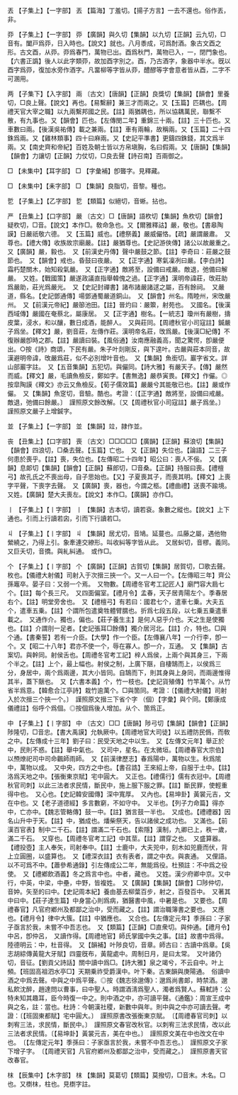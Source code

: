 <!-- { "loadSidebar": true } -->
丟	【子集上】【一字部】	丟	【篇海】丁羞切。【揚子方言】一去不還也。俗作丟，非。

丣	【子集上】【一字部】	丣	【廣韻】與久切【集韻】以九切【正韻】云九切，□音有。闔戸爲丣，日入時也。【說文】就也。八月黍成，可爲酎酒。象古文酉之形。古文酉，从丣。丣爲春門，萬物已出。酉爲秋門，萬物已入，一，閉門象也。【六書正譌】後人以此字類丣，故加酉字別之。酉，乃古酒字，象器中半水。旣以酉字爲丣，復加水旁作酒字。凡畱柳等字皆从丣，醴醪等字會意者皆从酉，二字不可溷用。

两	【子集下】【入字部】	兩	〔古文〕【唐韻】【正韻】良獎切【集韻】【韻會】里養切，□良上聲。【說文】再也。【易繫辭】兼三才而兩之。又【玉篇】匹耦也。【周禮天官大宰之職】以九兩繫邦國之民。【註】兩猶耦也，所以協耦萬民，聯繫不散，有九事也。又【韻會】匹也。【左傳閔二年】重錦三十兩。【註】三十匹也。又車數曰兩。【後漢吳祐傳】載之兼兩。【註】車有兩輪，故稱兩。又【玉篇】二十四銖爲兩。又【雞林類事】四十曰麻兩。又【史記平準書】更鑄四銖錢，其文爲半兩。又【南史齊和帝紀】百姓及朝士皆以方帛塡胸，名曰假兩。又【唐韻】【集韻】【韻會】力讓切【正韻】力仗切，□良去聲【詩召南】百兩御之。

□	【未集中】【耳字部】	□	【字彙補】卽聾字。見釋藏。

□	【未集中】【耒字部】	□	【集韻】良脂切，音黎。種也。

乴	【子集上】【乙字部】	乴	【類篇】似絕切，音蜥。拈也。

严	【丑集上】【口字部】	嚴	〔古文〕□【唐韻】語杴切【集韻】魚杴切【韻會】疑杴切，□音。【說文】本作□。敎命急也。又【爾雅釋詁】嚴，敬也。【書皋陶謨】日嚴祇敬六德。　又【玉篇】威也。【禮祭義】嚴威儼恪。【疏】嚴謂嚴肅。　又尊也。【禮大傳】收族故宗廟嚴。【註】嚴猶尊也。【史記游俠傳】諸公以故嚴重之。　又【廣韻】嚴，毅也。　又【前漢史丹傳】聲中嚴鼓之節。【註】李奇曰：莊嚴之鼓節也。　又【韻會】戒也。昏鼓曰夜嚴。　又【正字通】寒氣凜冽曰嚴。【李白詩】霜朽楚關木，始知殺氣嚴。　又【正字通】敵將至，設備曰戒嚴。敵退，弛備曰解嚴。　又姓。【戰國策】嚴遂政議直指舉韓傀之過。【正字通】漢明帝諱莊，攺莊助爲嚴助，莊光爲嚴光。　又【史記封禪書】諸布諸嚴諸逑之屬，百有餘祠。　又嚴道，縣名。【史記鄧通傳】啺鄧通蜀嚴道銅山。　又【韻會】州名。隋睦州，宋攺嚴州。　又【前漢元帝紀】嚴篽池田。【註】晉灼曰：嚴籞，射苑也。　又國名。【後漢西域傳】嚴國在奄蔡北，屬康居。　又【正字通】樹名。【一統志】瓊州有嚴樹，擣皮葉，浸水，和以釀，數日成酒，能醉人。　又與莊同。【周禮秋官小司寇註】鍼嚴子爲坐。【釋文】嚴，劉音莊，左傳作莊。漢明帝名莊，攺爲嚴。【後漢□紀傳】不復辦嚴卽時之郡。【註】嚴讀曰裝。【風俗通】汝南應融義高，聞之驚愕，卽嚴便出。○按《詩》商頌，下民有嚴。朱子叶剡剛反，與下遑叶。古嚴與莊本同音，故漢避明帝諱，攺嚴爲莊，似不必別增叶音也。　又【集韻】魚銜切。巖字省文。詳山部巖字註。　又【五音集韻】五犯切。與儼同。【詩大雅】有嚴天子。【傳】嚴然而威。【釋文】嚴，毛讀魚檢反，鄭如字。【書無逸】嚴恭寅畏。【釋文】作儼。◎按皐陶謨《釋文》亦云又魚檢反。【荀子儒效篇】嚴嚴兮其能敬已也。【註】嚴或作儼。　又【集韻】魚窆切，音驗。酷也。考證：〔【正字通】敵將至，設備曰戒嚴。敵退，弛備曰餘嚴。〕　謹照原文餘改解。〔又【周禮秋官小司寇註】嚴子爲坐。〕　謹照原文嚴子上增鍼字。 

並	【子集上】【一字部】	並	【集韻】竝，隷作並。

丧	【丑集上】【口字部】	喪	〔古文〕□□□□□【廣韻】【正韻】蘇浪切【集韻】【韻會】四浪切，□桑去聲。【玉篇】亡也。　又【正韻】失位也。【論語】二三子何患於喪乎。【註】喪，失位也。【左傳昭二十四年】昭公曰：喪人不佞。　又【廣韻】息郞切【集韻】【韻會】【正韻】蘇郎切，□音桑。【正韻】持服曰喪。【禮檀弓】故孔氏之不喪出母，自子思始也。【又】子夏喪其子，而喪其明。【釋文】上喪字平聲，下喪字去聲。　又【廣韻】喪，器也，今謂之柩。【禮曲禮】送喪不踰境。　又姓。【廣韻】楚大夫喪左。【說文】本作□。【廣韻】亦作□。

丨	【子集上】【丨字部】	丨	【集韻】古本切，讀若袞。象數之縱也。【說文】上下通也。引而上行讀若囟，引而下行讀若□。

丩	【子集上】【丨字部】	丩	【集韻】居尤切，音鳩。延蔓也。瓜藤之屬，遇他物縈繞之，乃得上引。象牽連交繚形。叫收糾等字皆从此。　又居虯切，音樛。義同。　又巨夭切，音撟。與糺糾通。　或作□。

个	【子集上】【丨字部】	个	【廣韻】【正韻】古賀切【集韻】居賀切，□歌去聲。枚也。【儀禮大射儀】司射入于次搢三挾一个。又一人曰一个。【左傳昭三年】齊公孫竈卒。晏子曰：又弱一个焉。　又物數。【周禮冬官考工記匠人】廟門容大扃七个。【註】每个長三尺。　又四面偏室。【禮月令】孟春，天子居靑陽左个。季春居右个。【註】明堂旁舍也。　又【禮檀弓】有若曰：國君七个，遣車七乗。大夫五个，遣車五乗。【註】个謂所包遣奠牲體臂臑也。折爲七段五段，以七乗五乗遣車載之。　又通作介。獨也，偏也。【莊子養生主】是何人惡乎介也。天之生是使獨也。【註】介謂刖一足者。【史記張耳□餘傳】獨介居河北。【註】介，特也。□與个通。【書秦誓】若有一介臣。【大學】作一个臣。【左傳襄八年】一介行李，卽一个。又【昭二十八年】君亦不使一个，辱在寡人。卽一介，互通。　又【集韻】古案切。與幹同。射侯舌也。【周禮冬官考工記】梓人爲侯，上兩个與其身三，下兩个半之。【註】上个，最上幅也。射侯之制，上廣下陿，自棲鵠而上，以侯爲三分，身居中，兩个爲兩邊，其大小皆同。自鵠而下，則其身與上身同，而兩邊惟得其半，蓋下陿也。　又【六書本義】个，竹一枝也。【史記貨殖傳】竹竿萬个。从竹省半爲意。【韓愈合江亭詩】栽竹逾萬个。□與箇同。考證：〔【儀禮大射儀】司射入於次搢三个挾一个。〕　謹照原文搢三下省个字 （個）【字彙】與个同。【鄭康成儀禮註】俗呼个爲個。◎按個爲後人增加。从个、箇爲正。

中	【子集上】【丨字部】	中	〔古文〕□□【唐韻】陟弓切【集韻】【韻會】【正韻】陟隆切，□音忠。【書大禹謨】允執厥中。【周禮地官大司徒】以五禮防民僞，而敎之中。【左傳成十三年】劉子曰：民受天地之中以生。　又【左傳文元年】舉正於中，民則不惑。【註】舉中氣也。　又司中，星名。在太微垣。【周禮春官大宗伯】以槱燎祀司中司命飌師雨師。　又【前漢律歷志】春爲陽中，萬物以生。秋爲隂中，萬物以成。　又中央，四方之中也。【書召誥】王來紹上帝，自服于土中。【註】洛爲天地之中。【張衡東京賦】宅中圓大。　又正也。【禮儒行】儒有衣冠中。【周禮秋官司刺】以此三法者求民情，斷民中，施上服下服之罪。【註】斷民罪，使輕重得中也。　又心也。【史記韓安國傳】深中寬厚。　又內也。【易坤卦】黃裳元吉，文在中也。又【老子道德經】多言數窮，不如守中。　又半也。【列子力命篇】得亦中，亡亦中。【魏志管輅傳】鼓一中。【註】猶言鼓一半也。　又成也。【禮禮器】因名山升中于天。【註】中，猶成也。燔柴祭天，告以諸侯之成功也。　又滿也。【前漢百官表】制中二千石。【註】謂滿二千石也。【索隱】漢制，九卿已上，秩一歲，滿二千石。　又穿也。【周禮冬官考工記】中其莖。【註】謂穿之也。　又盛算器。【禮投壺】主人奉矢，司射奉中。【註】士鹿中，大夫兕中，刻木如兕鹿而伏，背上立圓圈，以盛算也。　又【禮深衣註】衣有表者，謂之中衣。與衷通。　又俚語。以不可爲不中。【蕭參希通錄】引左傳成公二年，無能爲役。杜預註：不中爲之役使。　又【禮鄕飲酒義】冬之爲言中也。中者，藏也。　又姓。漢少府卿中京。又中行，中英，中梁，中壘，中野，皆複姓。　又【廣韻】【集韻】【韻會】□陟仲切，音妕。矢至的曰中。【史記周本紀】養由基去柳葉百步，射之，百發百中。　又著其中曰中。【莊子達生篇】中身當心則爲病，猶醫書中風，中暑是也。　又要也。【周禮春官】凡官府鄕州及都鄙之治中，受而藏之。【註】謂治職簿書之要也。　又應也。【禮月令】律中大簇。【註】中猶應也。　又合也。【左傳定元年】季孫曰：子家子亟言於我，未嘗不中吾志也。　又【類篇】【正韻】□直衆切。與仲通。【禮月令】中呂，卽仲呂，　又讀作得。【周禮地官】師氏掌國中失之事。【註】故書中爲得。陸德明云：中，杜音得。　又【韻補】叶陟良切，音章。師古曰：古讀中爲章。【吳志胡綜傳黃龍大牙賦】四靈旣布，黃龍處中。周制日月，是曰太常。　又叶諸仍切，音征。【劉貢父詩話】關中讀中爲□。【詩大雅】泉之竭兮，不云自中。叶上頻。【班固高祖泗水亭□】天期乗祚受爵漢中。叶下秦。古東韻與庚陽通。　俗讀中酒之中爲去聲。中與之中爲平聲。◎按《魏志徐邈傳》：邈爲尚書郞，時禁酒。邈私飮沈醉，趙達問以曹事，曰中聖人。時謂酒淸爲聖人，濁者爲賢人。蘇軾詩：公特未知其趣耳，臣今時復一中之。則中酒之中，亦可讀平聲。《通鑑》：周宣王成中與之名，註：當也。杜詩：今朝漢社稷，新數中與年。則中與之中亦可讀去聲。考證：〔【班固東都賦】宅中圓大。〕　謹照原書改張衡東京賦。　〔【周禮春官司刺】以刺宥三法，求民情，斷民中。〕　謹照原文春官改秋官。以刺宥三法求民情，改以此三法者求民情。〔【易坤卦】黃裳元吉，美在中也。〕　謹照原文美在中也改文在中也。　〔【左傳定元年】季孫曰：子家亟言於我，未嘗不中吾志也。〕　謹照原文子家下增子字。　〔【周禮天官】凡官府鄕州及都鄙之治中，受而藏之。〕　謹照原書天官改春官。 

枺	【辰集中】【木字部】	枺	【集韻】莫葛切【類篇】莫撥切，□音末。木名。□也。又檦枺，柱也。見檦字註。

